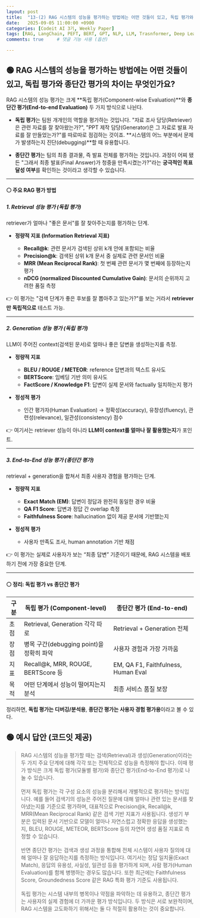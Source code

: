 ```yaml
---
layout: post
title:  "13-(2) RAG 시스템의 성능을 평가하는 방법에는 어떤 것들이 있고, 독립 평가와 종단간 평가의 차이는 무엇인가요?"
date:   2025-09-05 11:00:00 +0900
categories: [Codeit AI 3기, Weekly Paper]
tags: [RAG, LangChain, PEFT, BERT, GPT, NLP, LLM, Trasnformer, Deep Learning, AI]
comments: true     # 댓글 기능 사용 (옵션)

---
```



## 🟢 RAG 시스템의 성능을 평가하는 방법에는 어떤 것들이 있고, 독립 평가와 종단간 평가의 차이는 무엇인가요?

RAG 시스템의 성능 평가는 크게 **독립 평가(Component-wise Evaluation)**와 **종단간 평가(End-to-end Evaluation)** 두 가지 방식으로 나뉜다. 

* **독립 평가**는 팀원 개개인의 역할을 평가하는 것입니다. "자료 조사 담당(Retriever)은 관련 자료를 잘 찾아왔는가?", "PPT 제작 담당(Generator)은 그 자료로 발표 자료를 잘 만들었는가?"를 따로따로 점검하는 것이죠. **시스템의 어느 부분에서 문제가 발생하는지 진단(debugging)**할 때 유용합니다.

* **종단간 평가**는 팀의 최종 결과물, 즉 발표 전체를 평가하는 것입니다. 과정이 어찌 됐든 "그래서 최종 발표(Final Answer)가 청중을 만족시켰는가?"라는 **궁극적인 목표 달성 여부**를 확인하는 것이라고 생각할 수 있습니다.

---

#### ⚪ 주요 RAG 평가 방법

##### 1. **Retrieval 성능 평가 (독립 평가)**

retriever가 얼마나 "좋은 문서"를 잘 찾아주는지를 평가하는 단계.

* **정량적 지표 (Information Retrieval 지표)**

  * **Recall\@k**: 관련 문서가 검색된 상위 k개 안에 포함되는 비율
  * **Precision\@k**: 검색된 상위 k개 문서 중 실제로 관련 문서인 비율
  * **MRR (Mean Reciprocal Rank)**: 첫 번째 관련 문서가 몇 번째에 등장하는지 평가
  * **nDCG (normalized Discounted Cumulative Gain)**: 문서의 순위까지 고려한 품질 측정

👉 이 평가는 "검색 단계가 좋은 후보를 잘 뽑아주고 있는가?"를 보는 거라서 **retriever만 독립적으로** 테스트 가능.

---

##### 2. **Generation 성능 평가 (독립 평가)**

LLM이 주어진 context(검색된 문서)로 얼마나 좋은 답변을 생성하는지를 측정.

* **정량적 지표**

  * **BLEU / ROUGE / METEOR**: reference 답변과의 텍스트 유사도
  * **BERTScore**: 임베딩 기반 의미 유사도
  * **FactScore / Knowledge F1**: 답변이 실제 문서와 factually 일치하는지 평가
* **정성적 평가**

  * 인간 평가자(Human Evaluation) → 정확성(accuracy), 유창성(fluency), 관련성(relevance), 일관성(consistency) 점수

👉 여기서는 retriever 성능이 아니라 **LLM이 context를 얼마나 잘 활용했는지**가 포인트.


---

##### 3. **End-to-End 성능 평가 (종단간 평가)**

retrieval + generation을 합쳐서 최종 사용자 경험을 평가하는 단계.

* **정량적 지표**

  * **Exact Match (EM)**: 답변이 정답과 완전히 동일한 경우 비율
  * **QA F1 Score**: 답변과 정답 간 overlap 측정
  * **Faithfulness Score**: hallucination 없이 제공 문서에 기반했는지
* **정성적 평가**

  * 사용자 만족도 조사, human annotation 기반 채점

👉 이 평가는 실제로 사용자가 보는 “최종 답변” 기준이기 때문에, RAG 시스템을 배포하기 전에 가장 중요한 단계.

---

#### ⚪ 정리: 독립 평가 vs 종단간 평가

| 구분 | 독립 평가 (Component-level)            | 종단간 평가 (End-to-end)                 |
| -- | ---------------------------------- | ----------------------------------- |
| 초점 | Retrieval, Generation 각각 따로        | Retrieval + Generation 전체           |
| 장점 | 병목 구간(debugging point)을 정확히 파악     | 사용자 경험과 가장 가까움                      |
| 지표 | Recall\@k, MRR, ROUGE, BERTScore 등 | EM, QA F1, Faithfulness, Human Eval |
| 목적 | 어떤 단계에서 성능이 떨어지는지 분석               | 최종 서비스 품질 보장                        |


정리하면, **독립 평가는 디버깅/분석용**, **종단간 평가는 사용자 경험 평가용**이라고 볼 수 있다.


## 🟢 예시 답안 (코드잇 제공)


>RAG 시스템의 성능을 평가할 때는 검색(Retrieval)과 생성(Generation)이라는 두 가지 주요 단계에 대해 각각 또는 전체적으로 성능을 측정해야 합니다. 이때 평가 방식은 크게 독립 평가(모듈별 평가)와 종단간 평가(End-to-End 평가)로 나눌 수 있습니다.<br><br>먼저 독립 평가는 각 구성 요소의 성능을 분리해서 개별적으로 평가하는 방식입니다. 예를 들어 검색기의 성능은 주어진 질문에 대해 얼마나 관련 있는 문서를 찾아냈는지를 기준으로 평가하며, 대표적으로 Precision@k, Recall@k, MRR(Mean Reciprocal Rank) 같은 검색 기반 지표가 사용됩니다. 생성기 부분은 입력된 문서 기반으로 모델이 얼마나 자연스럽고 정확한 응답을 생성했는지, BLEU, ROUGE, METEOR, BERTScore 등의 자연어 생성 품질 지표로 측정할 수 있습니다.<br><br>반면 종단간 평가는 검색과 생성 과정을 통합해 전체 시스템이 사용자 질의에 대해 얼마나 잘 응답하는지를 측정하는 방식입니다. 여기서는 정답 일치율(Exact Match), 응답의 유용성, 사실성, 일관성 등을 평가하게 되며, 사람 평가(Human Evaluation)를 함께 병행하는 경우도 많습니다. 또한 최근에는 Faithfulness Score, Groundedness Score 같은 RAG 특화 평가 기준도 사용됩니다.<br><br>독립 평가는 시스템 내부의 병목이나 약점을 파악하는 데 유용하고, 종단간 평가는 사용자의 실제 경험에 더 가까운 평가 방식입니다. 두 방식은 서로 보완적이며, RAG 시스템을 고도화하기 위해서는 둘 다 적절히 활용하는 것이 중요합니다.